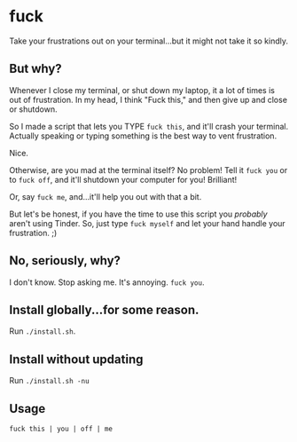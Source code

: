 # fuck
Take your frustrations out on your terminal...but it might not take it so kindly.

## But why?
Whenever I close my terminal, or shut down my laptop, it a lot of times is out of frustration. In my head, I think "Fuck this," and then give up and close or shutdown.

So I made a script that lets you TYPE `fuck this`, and it'll crash your terminal. Actually speaking or typing something is the best way to vent frustration.

Nice.

Otherwise, are you mad at the terminal itself? No problem! Tell it  `fuck you` or to `fuck off`, and it'll shutdown your computer for you! Brilliant!

Or, say `fuck me`, and...it'll help you out with that a bit.

But let's be honest, if you have the time to use this script you *probably* aren't using Tinder. So, just type `fuck myself` and let your hand handle your frustration. ;)

## No, seriously, why?
I don't know. Stop asking me. It's annoying. `fuck you`.

## Install globally...for some reason.
Run `./install.sh`.

## Install without updating
Run `./install.sh -nu`

## Usage
`fuck this | you | off | me`
